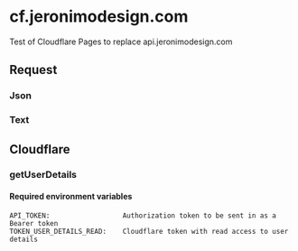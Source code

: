 # cf.jeronimodesign.com
Test of Cloudflare Pages to replace api.jeronimodesign.com

## Request

### Json

### Text

## Cloudflare

### getUserDetails

#### Required environment variables
```
API_TOKEN:                  Authorization token to be sent in as a Bearer token
TOKEN_USER_DETAILS_READ:    Cloudflare token with read access to user details
```